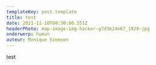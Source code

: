 ```yaml
---
templateKey: post.template
title: test
date: 2021-11-10T08:30:08.551Z
headerPhoto: map-image-img-hacker-g7d3624e67_1920-jpg
onderwerp: human
auteur: Monique Siemsen
---
```

test